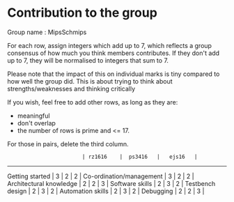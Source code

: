 Contribution to the group
=========================

Group name : MipsSchmips

For each row, assign integers which add up to 7, which
reflects a group consensus of how much you think members
contributes. If they don't add up to 7, they will be normalised
to integers that sum to 7.

Please note that the impact of this on individual marks
is tiny compared to how well the group did. This is about
trying to think about strengths/weaknesses and thinking
critically 

If you wish, feel free to add other rows, as long as they
are:
- meaningful
- don't overlap
- the number of rows is prime and <= 17.

For those in pairs, delete the third column.

                            | rz1616    |  ps3416   |   ejs16   |
-----------------------------------------------------------------
Getting started             |   3       |    2      |       2   |
Co-ordination/management    |   3       |    2      |       2   |
Architectural knowledge     |   2       |    2      |       3   |
Software skills             |   2       |    3      |       2   |
Testbench design            |   2       |    3      |       2   |
Automation skills           |   2       |    3      |       2   |
Debugging                   |   2       |    2      |       3   |
